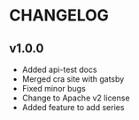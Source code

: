 # CHANGELOG

## v1.0.0

- Added api-test docs
- Merged cra site with gatsby
- Fixed minor bugs
- Change to Apache v2 license
- Added feature to add series
